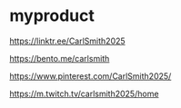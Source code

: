 # myproduct

https://linktr.ee/CarlSmith2025

https://bento.me/carlsmith

https://www.pinterest.com/CarlSmith2025/

https://m.twitch.tv/carlsmith2025/home
